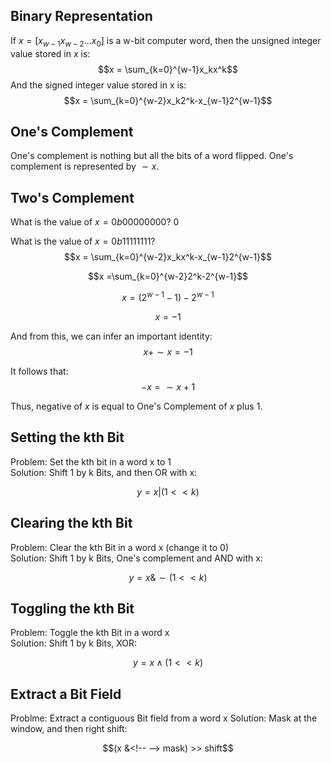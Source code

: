 ## Binary Representation
If $x = [x_{w-1}x_{w-2}...x_0]$ is a w-bit computer word, then the unsigned integer value stored in $x$ is: 
$$x = \sum_{k=0}^{w-1}x_kx^k$$
And the signed integer value stored in x is: 
$$x = \sum_{k=0}^{w-2}x_k2^k-x_{w-1}2^{w-1}$$

## One's Complement
One's complement is nothing but all the bits of a word flipped. One's complement is represented by $\sim x$. 

## Two's Complement
What is the value of $x = 0b00000000$? $0$

What is the value of $x = 0b11111111$? 
$$x = \sum_{k=0}^{w-2}x_kx^k-x_{w-1}2^{w-1}$$

$$x =\sum_{k=0}^{w-2}2^k-2^{w-1}$$

$$x = (2^{w-1} - 1 ) - 2^{w-1} $$

$$x = -1$$

And from this, we can infer an important identity: 
$$x + \sim x = -1$$

It follows that: 
$$ -x = \sim x +1$$

Thus, negative of $x$ is equal to One's Complement of $x$ plus $1$. 

## Setting the kth Bit
Problem: Set the kth bit in a word x to 1 \
Solution: Shift 1 by k Bits, and then OR with x:

$$ y = x | (1 << k) $$


## Clearing the kth Bit
Problem: Clear the kth Bit in a word x (change it to 0) \
Solution: Shift 1 by k Bits, One's complement and AND with x:

$$ y = x  \&  \sim (1 << k) $$

## Toggling the kth Bit
Problem: Toggle the kth Bit in a word x \
Solution: Shift 1 by k Bits, XOR: 

$$ y = x \wedge (1 << k) $$

## Extract a Bit Field
Problme: Extract a contiguous Bit field from a word x
Solution: Mask at the window, and then right shift:

$$(x &<!-- --> mask) >> shift$$

